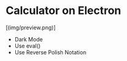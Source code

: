 # Calculator on Electron

[(img/preview.png)]

- Dark Mode
- Use eval()
- Use Reverse Polish Notation
